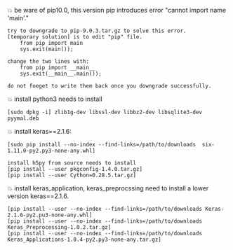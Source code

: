 :collision: be ware of pip10.0, this version pip introduces error "cannot import name 'main'."

	try to downgrade to pip-9.0.3.tar.gz to solve this error.
	[temporary solution] is to edit "pip" file.
		from pip import main 
		sys.exit(main());

	change the two lines with:
		from pip import __main__
		sys.exit(__main__.main());

	do not foeget to write them back once you downgrade successfully.

:collision: install python3 needs to install

	[sudo dpkg -i] zlib1g-dev libssl-dev libbz2-dev libsqlite3-dev pyymal.deb

:collision: install keras==2.1.6: 

	[sudo pip install --no-index --find-links=/path/to/downloads  six-1.11.0-py2.py3-none-any.whl] 

	install h5py from source needs to install 
	[pip install --user pkgconfig-1.4.0.tar.gz]
	[pip install --user Cython=0.28.5.tar.gz]

:collision: install  keras_application, keras_preprocssing need to install a lower version keras==2.1.6.
	
	[pip install --user --no-index --find-links=/path/to/downloads Keras-2.1.6-py2.pu3-none-any.whl]
	[pip install --user --no-index --find-links=/path/to/downloads Keras_Preprocessing-1.0.2.tar.gz]
	[pip install --user --no-index --find-links=/path/to/downloads Keras_Applications-1.0.4-py2.py3-none-any.tar.gz]
